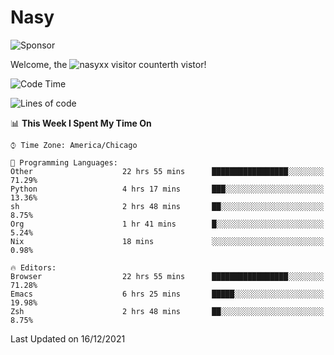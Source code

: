 # Nasy

<!--
<p align="center">
<img height="200" src="https://github-readme-stats.vercel.app/api?username=nasyxx&count_private=true&show_icons=true&theme=dracula&include_all_commits=true"/>
<img height="200" src="https://github-readme-stats.vercel.app/api/top-langs/?username=nasyxx&theme=dracula&hide=html,jupyter+notebook&count_private=true&show_icons=true"/>
</p>

  
----------------
-->

![Sponsor](https://img.shields.io/static/v1.svg?label=Sponsor&message=%E2%9D%A4&logo=GitHub&style=flat&color=pink)
 
Welcome, the ![nasyxx visitor counter](https://count.getloli.com/get/@nasyxx?theme=rule34)th vistor!
 
<!--START_SECTION:waka-->
![Code Time](http://img.shields.io/badge/Code%20Time-1%2C570%20hrs%2035%20mins-blue)

![Lines of code](https://img.shields.io/badge/From%20Hello%20World%20I%27ve%20Written-5%20Million%20lines%20of%20code-blue)

📊 **This Week I Spent My Time On** 

```text
⌚︎ Time Zone: America/Chicago

💬 Programming Languages: 
Other                    22 hrs 55 mins      █████████████████░░░░░░░░   71.29% 
Python                   4 hrs 17 mins       ███░░░░░░░░░░░░░░░░░░░░░░   13.36% 
sh                       2 hrs 48 mins       ██░░░░░░░░░░░░░░░░░░░░░░░   8.75% 
Org                      1 hr 41 mins        █░░░░░░░░░░░░░░░░░░░░░░░░   5.24% 
Nix                      18 mins             ░░░░░░░░░░░░░░░░░░░░░░░░░   0.98%

🔥 Editors: 
Browser                  22 hrs 55 mins      █████████████████░░░░░░░░   71.28% 
Emacs                    6 hrs 25 mins       █████░░░░░░░░░░░░░░░░░░░░   19.98% 
Zsh                      2 hrs 48 mins       ██░░░░░░░░░░░░░░░░░░░░░░░   8.75%

```


 Last Updated on 16/12/2021
<!--END_SECTION:waka-->

<!-- ![visitors](https://visitor-badge.laobi.icu/badge?page_id=nasyxx.nasyxx) -->
